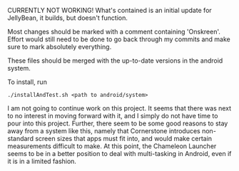 CURRENTLY NOT WORKING! What's contained is an initial update for JellyBean, it builds, but doesn't function.

Most changes should be marked with a comment containing 'Onskreen'. Effort would still need to be done to go back through my commits and make sure to mark absolutely everything. 

These files should be merged with the up-to-date versions in the android system. 

To install, run 

    ./installAndTest.sh <path to android/system>

I am not going to continue work on this project. It seems that there was next to no interest in moving forward with it, and I simply do not have time to pour into this project. Further, there seem to be some good reasons to stay away from a system like this, namely that Cornerstone introduces non-standard screen sizes that apps must fit into, and would make certain measurements difficult to make. At this point, the Chameleon Launcher seems to be in a better position to deal with multi-tasking in Android, even if it is in a limited fashion. 
